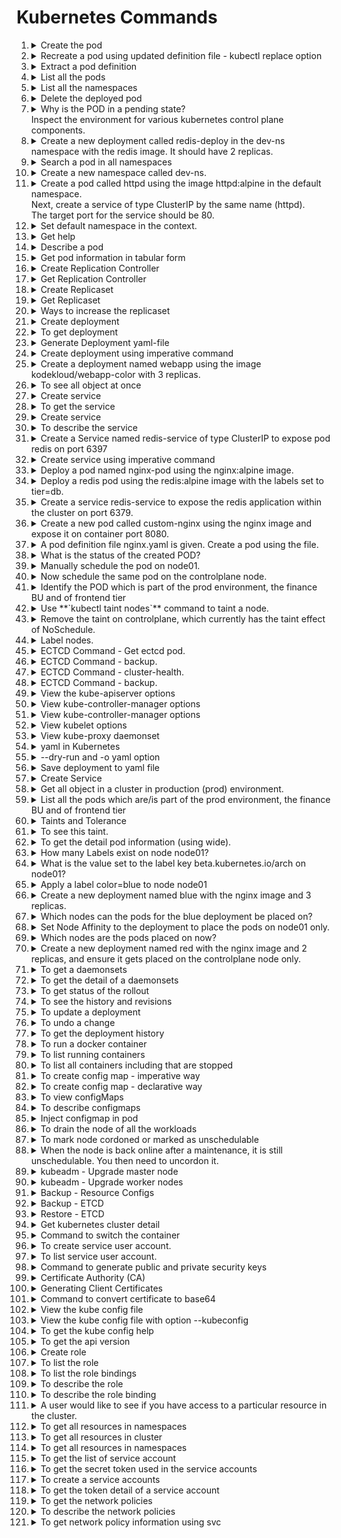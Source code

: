 # Kubernetes Commands

1. <details> 
   <summary>Create the pod</summary>
    a) Using image name

   ```
   kubectl run nginx --image=nginx
   ```

    b) Using definition file

   ```
   kubectl create -f pod-definition.yml
   ```

   c) Getting pod yml file if it does not exist 

   ```
   kubectl run nginx --image=nginx --dry-run=client -o yml > nginx_pod.yml
   ```

   `--dry-run=client` tells `kubectl` to test without actually doing anything. `-o yaml` says "Output what you would send to API server to the console", which we then redirect into the named file.
   
   now use the YAML you created to deploy the pod.

   ```bash
   kubectl create -f nginx_pod.yaml
   ```

    Now use yml file to create the pod

    ```
    kubectl create -f nginx_pod.yml
    ```

    d)  There are three ways we can change the image name

      1. Method 1</br>
         Edit your manifest file created in last question

         ```bash
         vi redis.yaml
         ```

         Fix the image name in the redis.yaml to `redis`, save and exit.

         Apply the edited yaml

         ```bash
         kubectl apply -f redis.yaml
         ```

      2. Method 2</br>
         Edit the running pod directly (note not all fields can be edited this way)

         ```
         kubectl edit pod redis
         ```

         This will bring the pod YAML up in `vi`. Edit it as per method 1. When you eixt `vi` the change will be immediately applied. If you make a mistake, you will be dropped back into `vi`

      3. Method 3</br>
         Patch the image directly. For this you need to know the `name` of the container in the pod, as we assign the new image to that name, as in `container_image_name=new_image`

         ```bash
         kubectl set image pod/redis redis=redis
         ```
   </details>
1. <details>
    <summary>Recreate a pod using updated definition file - kubectl replace option</summary>

    ```
    $ kubectl replace --force -f <<updated pod definition file>>
    ```
    </details>
1. <details>
   <summary> Extract a pod definition</summary>

   ```
   kubectl get pod webapp -o yaml > webapp-pod.yml
   ```
   
   </details>
1. <details>
   <summary> List all the pods</summary>
   
   ```
   kubectl get po/pods
   ```
   
   </details>
1. <details>
   <summary> List all the namespaces</summary>

   ```
   kubectl get ns
   ```
   
   </details>
1. <details>
   <summary> Delete the deployed pod </summary>

   ```
   kubectl delete po <<pod name>> -n <<namespace name>>
   ```

   OR

   ```
   kubectl deploy <<pod name>> --replicas=0 -n <<namespace name>>
   ```
   </details>
1. <details>
   <summary>Why is the POD in a pending state?</br>Inspect the environment for various kubernetes control plane components.</summary>

   ```
   kubectl get pods --namespace kube-system
   ```

   There is a key pod missing here!
   </details>
1. <details>
   <summary>Create a new deployment called redis-deploy in the dev-ns namespace with the redis image. It should have 2 replicas.</summary>

   ```
   kubectl create deployment redis-deploy -n dev-ns --image redis --replicas 2
   ```
   </details>
1. <details>
   <summary> Search a pod in all namespaces </summary>

   ```
   kubectl get po --all-namespaces | grep 'blue'
   ```
   </details>
1. <details>
   <summary>Create a new namespace called dev-ns.</summary>

   ```
   kubectl create ns dev-ns
   ```
   </details>
1. <details>
   <summary>Create a pod called httpd using the image httpd:alpine in the default namespace.</br>Next, create a service of type ClusterIP by the same name (httpd).</br>The target port for the service should be 80.</summary>

   ```
   kubectl run httpd --image httpd:alpine --expose --port 80
   ```

   ```
   kubectl expose pod https --type=ClusterIP --port 80
   ```
   </details>
1. <details>
   <summary>Set default namespace in the context.</summary>

   ```
   kubectl config set-config $(kubectl config current-context) --namespace=dev
   ```
   </details>

1. <details>
   <summary> Get help </summary>

   ```
   kubectl run --help
   ```
   </details>
1. <details>
   <summary> Describe a pod</summary>
    This command is used to describe the pod and also, get the below information from the description<br>
    1. image used to create the pod <br>
    2. on which nodes pods are placed <br>
    3. get the list of containers in the pod<br>
    4. get the state of the container<br>
    5. get the container information <br>
   
   ```
   kubectl describe po <<pod name>>
   ```
   </details>
1. <details>
   <summary> Get pod information in tabular form </summary>

   ```
   kubectl get po -o wide
   ```
   </details>  
1. <details>
   <summary> Create Replication Controller </summary>

   ```
   kubectl create -f rc-definition.yaml
   ```
   </details>  
1. <details>
   <summary> Get Replication Controller </summary>

   ```
   kubectl get replicationcontroller
   ```
   </details>
1. <details>
   <summary> Create Replicaset </summary>

   ```
   kubectl create -f replicaset-definition.yaml
   ```
   </details>
1. <details>
   <summary> Get Replicaset </summary>

   ```
   kubectl get replicaset
   ```
   </details>
1. <details>
   <summary> Ways to increase the replicaset </summary>

       1. First way is to update the number of replicas in the replicaset-definition.yaml definition file

       ```
       kubectl apply -f replicaset-definition.yaml
       ```

       2. Second way is to use **`kubectl scale`** command.
       
       ```
       kubectl scale --replicas=6 -f replicaset-definition.yaml
       ```

       3. Third way is to use **`kubectl scale`** command with type and name
        
       ```
       kubectl scale --replicas=6 replicaset myapp-replicaset
       ```
    
   </details>
1. <details>
    <summary> Create deployment </summary>

    ```
    kubectl create -f deployment-definition.yaml
    ```
    </details>
1. <details>
   <summary> To get deployment </summary>

   ```
   kubectl get deployment
   ```
   </details>
1. <details>
   <summary>Generate Deployment yaml-file</summary>

   ```
   $ kubectl create deployment --image=nginx nginx --dry-run=client -o yaml > nginx.yml
   ```
   </details>
1. <details>
   <summary> Create deployment using imperative command </summary>

   ```
   kubectl create deployment  pod redis --image=redis/redis-image --replicas=3
   ```
   </details> 
1. <details>
   <summary>Create a deployment named webapp using the image kodekloud/webapp-color with 3 replicas.</summary>

   ```
   kubectl create deployment webapp --image=kodekloud/webapp-color --replicas=3
   ```
   </details>

1. <details>
   <summary> To see all object at once </summary>

   ```
   kubectl get all
   ```
   </details>
1. <details>
   <summary> Create service </summary>

   ```
   kubectl create -f service-definition.yml
   ```
   </details>
1. <details>
   <summary> To get the service </summary>

   ```
   kubectl get service
   ```
   </details>
1. <details>
   <summary> Create service </summary>

   ```
   kubectl create -f service-definition.yml
   ```
   </details>
1. <details>
   <summary> To describe the  service </summary>

   ```
   kubectl describe service
   ```
   </details>

1. <details>
   <summary> Create a Service named redis-service of type ClusterIP to expose pod redis on port 6397</summary>

   ```
   kubectl expose pod redis --port=6379 --name redis-service --dry-run=client -o yaml
   ```

   OR

   ```
   kubectl create service clusterip redis --tcp=6379:6379 --dry-run=client -o yaml
   ```
   </details>
1. <details>
   <summary> Create service using imperative command </summary>

   ```
   kubectl expose pod redis --port=6783 --name service-name
   ```
   </details>      

1. <details>
   <summary>Deploy a pod named nginx-pod using the nginx:alpine image.</summary>

   ```
   kubectl run nginx-pod --image=nginx:alpine
   ```
   </details>

1. <details>
   <summary>Deploy a redis pod using the redis:alpine image with the labels set to tier=db.</summary>

   ```
   kubectl run redis --image=redis:alpine -l tier=db
   ```
   </details>

1. <details>
   <summary>Create a service redis-service to expose the redis application within the cluster on port 6379.</summary>

   ```
   kubectl expose pod redis --port=6379 --name redis-service
   ```
   </details>
1. <details>
   <summary>Create a new pod called custom-nginx using the nginx image and expose it on container port 8080.</summary>

   ```
   kubectl run custom-nginx --image=nginx --port=8080
   ```
   </details>

1. <details>
   <summary>A pod definition file nginx.yaml is given. Create a pod using the file.</summary>

   ```
   kubectl create -f nginx.yaml
   ```
   </details>

1. <details>
   <summary>What is the status of the created POD?</summary>

   ```
   kubectl get pods
   ```

   Examine the `STATUS` column
   </details>

1. <details>
   <summary>Manually schedule the pod on node01.</summary>

   We will have to delete and recereate the pod, as the only property that may be edited on a running container is `image`

   ```
   vi nginx.yaml
   ```

   Make the following edit

   ```yaml
   ---
    apiVersion: v1
    kind: Pod
    metadata:
      name: nginx
    spec:
      nodeName: node01    # add this line
      containers:
      -  image: nginx
         name: nginx
    ```

    ```
    kubectl delete -f nginx.yaml
    kubectl create -f nginx.yaml
    ```
   </details>
1. <details>
   <summary>Now schedule the same pod on the controlplane node.</summary>

   Repeat the steps as per the previous question. Edit `nodeName` to be `controlplane`
   </details>
1. <details>
   <summary>Identify the POD which is part of the prod environment, the finance BU and of frontend tier</summary>

   We can combine label expressions with comma. Only items with _all_ the given label/value pairs will be returned, i.e. it is an `and` condition.

   ```
   kubectl get all --selector env=prod,bu=finance,tier=frontend
   ```
   </details>
1. <details>
   <summary>Use **`kubectl taint nodes`** command to taint a node.</summary>
    
   ```
   $ kubectl taint nodes <node-name> key=value:taint-effect
   ```

   Example:
   ```
   $ kubectl taint nodes node1 app=blue:NoSchedule
   ```
   </details>
1. <details>
   <summary>Remove the taint on controlplane, which currently has the taint effect of NoSchedule.</summary>

   ```
   kubectl taint nodes controlplane node-role.kubernetes.io/control-plane:NoSchedule-
   ```
   </details>
1. <details>
   <summary>Label nodes.</summary>

   ```
   kubectl label nodes <node-name> <label-key>=<label-value>
   ```

   Example
   ```
   kubectl label nodes node-1 size=Large
   ```
   </details>
1. <details>
   <summary>ECTCD Command - Get ectcd pod.</summary>
   ```
   kubectl get pods -n kube-system
   ```

   ![etcd-ha](../images/ectcd_pod.png)
   </details>
1. <details>
   <summary>ECTCD Command - backup.</summary>
   ```
   etcdctl backup
   ```
   </details>
1. <details>
   <summary>ECTCD Command - cluster-health.</summary>
   ```
   etcdctl cluster-health
   ```
   </details>
1. <details>
   <summary>ECTCD Command - backup.</summary>
   ```
   etcdctl backup
   ```
   </details>
1. <details>
   <summary>View the kube-apiserver options</summary>
   You can see the options with in the pod definition file located at /etc/kubernetes/manifests/kube-apiserver.yaml

   ```
   $ cat /etc/kubernetes/manifests/kube-apiserver.yaml
   ```
    
   ![kube-apiserver2](../images/kube-apiserver2.PNG)
   </details>
1. <details>
   <summary>View kube-controller-manager options</summary>
   You can see the options within the pod located at /etc/kubernetes/manifests/kube-controller-manager.yaml

   ```
   $ cat /etc/kubernetes/manifests/kube-controller-manager.yaml
   ```
    
   ![kube-controller-manager1](../images/kube-controller-manager1.PNG)
   </details>
1. <details>
   <summary>View kube-controller-manager options</summary>

   ```
   $ ps -aux | grep kube-controller-manager
   ```
    
   ![kube-controller-manager1](../images/kube-controller-manager3.PNG)
   </details>
1. <details>
   <summary>View kubelet options</summary>

   ```
   $ ps -aux | grep kubelet
   ```
    
   ![kube-controller-manager1](../images/kubelet2.PNG)
   </details>
1. <details>
   <summary>View kube-proxy daemonset</summary>

   ```
   $ kubectl get daemonset -n kube-system
   ```
    
   ![kube-controller-manager1](../images/kube-proxy2.PNG)
   </details>
1. <details>
   <summary>yaml in Kubernetes</summary>
   In Kubernetes, the pod definition file has four sections
   <summary>a. apiVersion<summary>
       => This is the version of the Kubernetes api to create the object.
   <summary>b. kind<summary>
       => It refers to the type of object we are going to create.
   <summary>c. metadata<summary>
       => It is the data about the object. It is in the form of dictionary
   <summary>d. spec<summary>
       => It is a specification of the object. It is in the form of dictionary

   ![kind-apiVersion](../images/kind-apiVersion.png)

   ![kind-apiVersion](../images/pod-definition.png)
   </details>
1. <details>
   <summary>--dry-run and -o yaml option</summary>
    <b>--dry-run:</b> By default as soon as the command is run, the resource will be created. If you simply want to test your command , use the --dry-run=client option. This will not create the resource, instead, tell you whether the resource can be created and if your command is right.

    <b>-o yaml:</b> This will output the resource definition in YAML format on screen.


   ```
   $ kubectl run nginx --image=nginx --dry-run=client -o yaml
   ```
   </details>
1. <details>
   <summary>Save deployment to yaml file</summary>

   ```
   $ kubectl create deployment nginx --image=nginx --dry-run=client -o yaml > pod-deployment.yml
   ```
   </details>
1. <details>
   <summary>Create Service</summary>
    Create service named redis-service of type ClusterIP exposed on 6379

   ```
   $ kubectl expose pod redis --port=6379 --name redis-service --dry-run=client -o yaml
   ```

   <b> OR </b>

   ```
   kubectl create service clusterip redis-service --tcp=6379:6379 --dry-run=client -o yaml
   ```
   </details>
1. <details>
   <summary>Get all object in a cluster in production (prod) environment.</summary>

   ```
   $ kubectl get all --selector env=prod 
   ```
   </details>
1. <details>
   <summary>List all the pods which are/is part of the prod environment, the finance BU and of frontend tier</summary>

   ```
   $ kubectl get all --selector  env=prod,bu=finance,tier=frontend
   ```
   </details>
1. <details>
   <summary>Taints and Tolerance</summary>
    Taints are applied on Nodes and Tolerance are pod.

   ```
   $ kubectl taint nodes <node-name> key=vale:taint-effect
   ```
   <b>taint-effect</b>

    a. <b>NoSchedule:</b> Pods that do not tolerate the taint will not be scheduled on the node.

    b. <b>PreferNoSchedule:</b> Scheduler will try to avoid placing pods that do not tolerate the taint but is not guaranteed.

    c. <b>NoExecute:</b> Existing pods on the node that do not tolerate the taint will be evicted.

    ```
    $ kubectl taint nodes node1 app=blue:NoSchedule
    ```

   </details>
1. <details>
   <summary>To see this taint.</summary>

   ```
   $ kubectl describe node kubemaster |grep Taint
   ```
   </details>
1. <details>
   <summary>To get the detail pod information (using wide).</summary>

   ```
   $ kubectl get po --all-namespaces -o wide 
   ```

   ![pod-wide](../images/pod-wide.png)
   </details>

1.  <details>
    <summary>How many Labels exist on node node01?</summary>

    ```
    kubectl describe node node01
    ```

    Look under `Labels` section

    --- OR ---

    ```
    kubectl get node node01 --show-labels
    ```

    </details>

1.  <details>
    <summary>What is the value set to the label key beta.kubernetes.io/arch on node01?</summary>

    From the output of Q1, find the answer there.
    </details>

1.  <details>
    <summary>Apply a label color=blue to node node01</summary>

    ```
    kubectl label node node01 color=blue
    ```
    </details>

1.  <details>
    <summary>Create a new deployment named blue with the nginx image and 3 replicas.</summary>

    ```
    kubectl create deployment blue --image=nginx --replicas=3
    ```
    </details>

1.  <details>
    <summary>Which nodes can the pods for the blue deployment be placed on?</summary>


    Check if master and node01 have any taints on them that will prevent the pods to be scheduled on them. If there are no taints, the pods can be scheduled on either node.

    ```
    kubectl describe nodes controlplane | grep -i taints
    kubectl describe nodes node01 | grep -i taints
    ```
    </details>

1.  <details>
    <summary>Set Node Affinity to the deployment to place the pods on node01 only.</summary>
    Now we edit in place the deployment we created earlier. Remember that we labelled `node01` with `color=blue`? Now we are going to create an affinity to that label, which will "attract" the pods of the deployment to it.

    1.
        ```
        $ kubectl edit deployment blue
        ```
    1. Add the YAML below under the template.spec section, i.e. at the same level as `containers` as it is a POD setting. The affinity will be considered only during scheduling stage, however this edit will cause the deployment to roll out again.

      ```yaml
        affinity:
          nodeAffinity:
            requiredDuringSchedulingIgnoredDuringExecution:
              nodeSelectorTerms:
              - matchExpressions:
                - key: color
                  operator: In
                  values:
                  - blue
      ```
    </details>

1. <details>
    <summary>Which nodes are the pods placed on now?</summary>

    ```
    $ kubectl get pods -o wide
    ```
    </details>

1.  <details>
    <summary>Create a new deployment named red with the nginx image and 2 replicas, and ensure it gets placed on the controlplane node only.</summary>

    1. Create a YAML template for the deploymemt

        ```
        kubectl create deployment red --image nginx --replicas 2 --dry-run=client -o yaml > red.yaml
        ```
    1. Edit the file
        ```
        vi red.yaml
        ```
    1.  Add the toleration using the label stated in the question, and placing it as before for the `blue` deployment
      ```yaml
        affinity:
          nodeAffinity:
            requiredDuringSchedulingIgnoredDuringExecution:
              nodeSelectorTerms:
              - matchExpressions:
                - key: node-role.kubernetes.io/master
                  operator: Exists
      ```
    1. Save, exit and create the deployment
      ```
      kubectl create -f red.yaml
      ```
    1. Check the result
      ```
      $ kubectl get pods -o wide
      ```
    </details>
1. <details>
    <summary>To get a daemonsets</summary>

    ```
    $ kubectl get daemonsets
    ```
    </details>
1. <details>
    <summary>To get the detail of a daemonsets</summary>

    ```
    $ kubectl describe daemonsets <<name-daemonsets>>
    ```
    </details>
1. <details>
    <summary>To get status of the rollout</summary>

    ```
    $ kubectl rollout status deployment/myapp-deployment
    ```
    </details>
1. <details>
    <summary>To see the history and revisions</summary>

    ```
    $ kubectl rollout history deployment/myapp-deployment
    ```
    </details>
1. <details>
    <summary>To update a deployment</summary>

    ```
    $ kubectl set image deployment/myapp-deployment nginx=nginx:1.9.1
    ```
    </details>
1. <details>
    <summary>To undo a change</summary>

    ```
    $ kubectl rollout undo deployment/myapp-deployment
    ```
    </details>
1. <details>
    <summary>To get the deployment history</summary>

    ```
    $ kubectl rollout history deployment/myapp-deployment
    ```
    </details>
1. <details>
    <summary>To run a docker container</summary>

    ```
    $ docker run ubuntu
    ```
    </details>
1. <details>
    <summary>To list running containers</summary>

    ```
    $ docker ps 
    ```
    </details>
1. <details>
    <summary>To list all containers including that are stopped</summary>

    ```
    $ docker ps -a
    ```
    </details>
1. <details>
    <summary>To create config map - imperative way</summary>

    ```
    $ kubectl create configmap app-config --from-literal=APP_COLOR=blue --from-literal=APP_MODE=prod
    ```

    OR

    We can use a property file to store all properties and specify that file while creating the configmap

    ```
    $ kubectl create configmap app-config --from-file=app_config.properties
    ```
    </details>
1. <details>
    <summary>To create config map - declarative way</summary>

    config-map.yaml
    ```
    apiVersion: v1
    kind: ConfigMap
    metadata:
     name: app-config
    data:
     APP_COLOR: blue
     APP_MODE: prod
    ```
        
    Create a config map definition file and run the 'kubectl create` command to deploy it.

    ```
    $ kubectl create -f config-map.yaml
    ```
    </details>
1. <details>
    <summary>To view configMaps</summary>

    ```
    $ kubectl get configmaps (or)
    $ kubectl get cm
    ```
    </details>
1. <details>
    <summary>To describe configmaps</summary>

    ```
    $ kubectl describe configmaps
    ```
    </details>
1. <details>
    <summary>Inject configmap in pod</summary>

     ```
   apiVersion: v1
   kind: Pod
   metadata:
     name: simple-webapp-color
   spec:
    containers:
    - name: simple-webapp-color
      image: simple-webapp-color
      ports:
      - containerPort: 8080
      envFrom:
      - configMapRef:
          name: app-config
   ```
   ```
   apiVersion: v1
   kind: ConfigMap
   metadata:
     name: app-config
   data:
     APP_COLOR: blue
     APP_MODE: prod
   ```
   ```
   $ kubectl create -f pod-definition.yaml
   ```
   </details>
1. <details>
    <summary>To drain the node of all the workloads</summary>

    ```
    $ kubectl drain node-1
    ```

    ```
    $kubectl drain node01 --ignore-daemonsets
    ```

   </details>
1. <details>
    <summary>To mark node cordoned or marked as unschedulable</summary>

    ```
    $ kubectl cordon node-1
    ```
   </details>
1. <details>
    <summary>When the node is back online after a maintenance, it is still unschedulable. You then need to uncordon it.</summary>

    ```
    $ kubectl uncordon node-1
    ```

   ![drain](../images/drain.PNG)
  
   </details>
1. <details>
   <summary>kubeadm - Upgrade master node</summary>
   a. kubeadm has an upgrade command that helps in upgrading clusters. It shows all details of the next available version for upgrade.

   ```
   $ kubeadm upgrade plan
   ```

   b. Upgrade kubeadm from v1.11 to v1.12

   ```
   $ apt-get upgrade -y kubeadm=1.12.0-00
   ```

   c. Upgrade the cluster

   ```
   $ kubeadm upgrade apply v1.12.0
   ```

   d. Run the 'kubectl get nodes' command, you will see the older version. This is because in the output of the command it is showing the versions of kubelets on each of these nodes registered with the API Server and not the version of API Server itself

   e. Upgrade 'kubelet' on the master node

   ```
   $ apt-get upgrade kubelet=1.12.0-00
   ```   

   f. Restart the kubelet

   ```
   $ systemctl restart kubelet
   ```

   g. Run 'kubectl get nodes' to verify

   ```
   $ kubectl get nodes
   ```
  
   </details>
1. <details>
   <summary>kubeadm - Upgrade worker nodes</summary>

   a. From master node, run 'kubectl drain' command to move the workloads to other nodes

   ```
   $ kubectl drain node-1
   ```

   b. Upgrade kubeadm and kubelet packages

   ```
   $ apt-get upgrade -y kubeadm=1.12.0-00
   $ apt-get upgrade -y kubelet=1.12.0-00
   ```

   c. Update the node configuration for the new kubelet version

   ```
   $ kubeadm upgrade node config --kubelet-version v1.12.0
   ```

   d. Restart the kubelet service

   ```
   $ systemctl restart kubelet
   ```

   e. Mark the node back to schedulable

   ```
   $ kubectl uncordon node-1
   ```
  
   </details>
1. <details>
    <summary>Backup - Resource Configs</summary>

    ```
    $ kubectl get all --all-namespaces -o yaml > all-deploy-services.yaml (only for few resource groups)
    ```

    There are many other resource groups that must be considered. There are tools like ARK or now called Velero by Heptio.
   </details>
1. <details>
   <summary>Backup - ETCD</summary>
   Instead of backing up resources as before, you may choose to backup the ETCD cluster itself.

   ![be](../images/be.PNG)

   a. Take a snapshot of the etcd database by using etcdctl utility snapshot save command.

    ```
    $ ETCDCTL_API=3 etcdctl snapshot save snapshot.db
    ```

    ```
    $  ETCDCTL_API=3 etcdctl snapshot status snapshot.db
    ```
   </details>
1. <details>
    <summary>Restore - ETCD</summary>

   a. To restore etcd from the backup at later in time. First stop kube-apiserver service

   ```
   $ service kube-apiserver stop
   ```

   b. Run the etcdctl snapshot restore command

   c. Update the etcd service

   d. Reload system configs

   ```
   $ systemctl daemon-reload
   ```

   e. Restart etcd

   ```
   $ service etcd restart
   ```

   f. Start the kube-apiserver

   ```
   $ service kube-apiserver start
   ```

   With all etcdctl commands specify the cert,key,cacert and endpoint for authentication.

   $ ETCDCTL_API=3 etcdctl \
   snapshot save /tmp/snapshot.db \
   --endpoints=https://[127.0.0.1]:2379 \
   --cacert=/etc/kubernetes/pki/etcd/ca.crt \
   --cert=/etc/kubernetes/pki/etcd/etcd-server.crt \
   --key=/etc/kubernetes/pki/etcd/etcd-server.key

   ![er](../images/er.PNG)
   </details>
1. <details>
    <summary>Get kubernetes cluster detail</summary>

    ```
    $ kubectl config get-clusters
    ```
   </details>
1. <details>
    <summary>Command to switch the container</summary>

    ```
    $ kubectl config use-context cluster1
    ```
   </details>
1. <details>
    <summary>To create service user account. </summary>

    ```
    $ kubectl create a serviceaccount sa1
    ``` 
   </details>
1. <details>
    <summary>To list service user account. </summary>

    ```
    $ kubectl list serviceaccount
    ```
   </details>
1. <details>
    <summary>Command to generate public and private security keys </summary>

   ### Private key
    ```
    $ openssl genrsa -out my-bank.key 1024
    ```


   ### Public key
   ```
   $ openssl rsa -in my-bank.key -pubout > mybankkey.pem
   ```

   </details>
1. <details>
    <summary>Certificate Authority (CA) </summary>

    ### Generate key

    ```
    $ openssl genrsa -out ca.key 2048
    ```

    ### Generate CSR

    ```
    $ openssl req -new -key ca.key -sub "/CN=KUBERNETES-CA" -out ca.csr
    ```

    ### Sign Certificates

    ```
    $ openssl x509 -req -in ca.csr -signkey ca.key -out ca.crt
    ```

   </details>
1. <details>
    <summary>Generating Client Certificates</summary>
    - Admin users certificate
    
    ### Generate Keys

    ```
    $ openssl genrsa -out admin.key 2048
    ```

    ### Generate CSR

    ```
    $ openssl req -new -key admin.key -sub "/CN=kube-admin" -out admin.csr
    ```

    ### Sign certificate

    ```
    $ openssl x509 -req in admin.csr -CA ca.crt -CAkey ca.key -out admin.crt
    ```

    ### Certificate with admin privilages

    ```
    $ openssl req -new -key admin.key -subj "/CN=kube-admin/O=system:masters" -out admin.csr
    ```

   </details>
1. <details>
    <summary>Command to convert certificate to base64 </summary>

    ```
    $ cat certificate.csr | base64
    ```

    ### Remove new lines from bacs64 output

    ```
    $ cat certificate.csr | base64 -w 0
    ```
   </details>
1. <details>
    <summary>View the kube config file </summary>

    ```
    $ kubectl config view
    ```
   </details>
1. <details>
    <summary>View the kube config file with option --kubeconfig </summary>

    ```
    $ kubectl config view --kubeconfig=config.yaml
    ```
   </details>
1. <details>
    <summary>To get the kube config help</summary>

    ```
    $ kubectl config -h
    ```
   </details>
1. <details>
    <summary>To get the api version</summary>

    ```
    $ curl https://kube-master:6443/version
    ```
    
    ### To list of all pods
    ```
    $ curl https://kube-master:6443/api/v1/pods
    ```

    ### Get all the api groups
    ```
    $ curl https://kube-master:6443 -k
    ```

    ### Get the list of name group in a api group
    ```
    $ curl https://kube-master:6443/apis -k |grep "name"
    ```
1. <details>
    <summary>Create role</summary>

    ```
    $ kubectl create -f devuser-developer-binding.yaml
    ```

   ```
   apiVersion: rbac.authorization.k8s.io/v1
   kind: Role
   metadata:
      name: developer
   rules:
   - apiGroups: [""] # "" indicates the core API group
      resources: ["pods"]
      verbs: ["get", "list", "update", "delete", "create"]
   - apiGroups: [""]
      resources: ["ConfigMap"]
      verbs: ["create"]
   ```
   ```
   apiVersion: rbac.authorization.k8s.io/v1
   kind: RoleBinding
   metadata:
      name: devuser-developer-binding
   subjects:
   - kind: User
      name: dev-user # "name" is case sensitive
      apiGroup: rbac.authorization.k8s.io
   roleRef:
      kind: Role
      name: developer
      apiGroup: rbac.authorization.k8s.io
   ```
   </details>
1. <details>
    <summary>To list the role</summary>

    ```
    $ kubectl get roles
    ```
   </details>
1. <details>
    <summary>To list the role bindings</summary>

    ```
    $ kubectl get rolebindings
    ```
   </details>
1. <details>
    <summary>To describe the role</summary>

    ```
    $ kubectl describe role developer
    ```
   </details>
1. <details>
    <summary>To describe the role binding</summary>

    ```
    $ kubectl describe rolebinding devuser-developer-binding
    ```
   </details>   
1. <details>
    <summary>A user would like to see if you have access to a particular resource in the cluster.</summary>

    You can use the kubectl auth command
      ```
      $ kubectl auth can-i create deployments
      $ kubectl auth can-i delete nodes
      ```
      ```
      $ kubectl auth can-i create deployments --as dev-user
      $ kubectl auth can-i create pods --as dev-user
      ```
      ```
      $ kubectl auth can-i create pods --as dev-user --namespace test
      ```
   </details>   
1. <details>
    <summary>To get all resources in namespaces</summary>

    ```
    $ kubectl api-resources --namespaced=true
    ```
   </details>   
1. <details>
    <summary>To get all resources in cluster</summary>

    ```
    $ kubectl api-resources --namespaced=false
    ```
   </details>   
1. <details>
    <summary>To get all resources in namespaces</summary>

    ```
    $ kubectl api-resources --namespaced=true
    ```
   </details>   
1. <details>
    <summary>To get the list of service account</summary>

    ```
    $ kubectl get serviceaccounts
    ```
   </details> 
1. <details>
    <summary>To get the secret token used in the service accounts</summary>

    ```
    $ kubectl describe serviceaccount default
    ```
   </details> 
1. <details>
    <summary>To create a service accounts</summary>

    ```
    $ kubectl create serviceaccount dashboard-sa
    ```
   </details> 
1. <details>
    <summary>To get the token detail of a service account</summary>

    ```
    $ kubectl create serviceaccount dashboard-sa-token-kbbdm    ```
   </details> 
1. <details>
    <summary>To get the network policies</summary>

    ```
    $ kubectl get networkpolicies
    ```
   </details> 
1. <details>
    <summary>To describe the network policies</summary>

    ```
    $ kubectl describe networkpolicies payroll-policies
    ```
   </details> 
1. <details>
    <summary>To get network policy information using svc</summary>

    ```
    $ kubectl get svc -n kube-system
    ```
   </details> 


   
